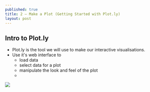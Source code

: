 ```yaml
---
published: true
title: 2 — Make a Plot (Getting Started with Plot.ly)
layout: post
---
```

## Intro to Plot.ly

* Plot.ly is the tool we will use to make our interactive visualisations.
* Use it's web interface to 
    * load data
    * select data for a plot
    * manipulate the look and feel of the plot
    * 

![](http://i.imgur.com/OUkLi.gif)


